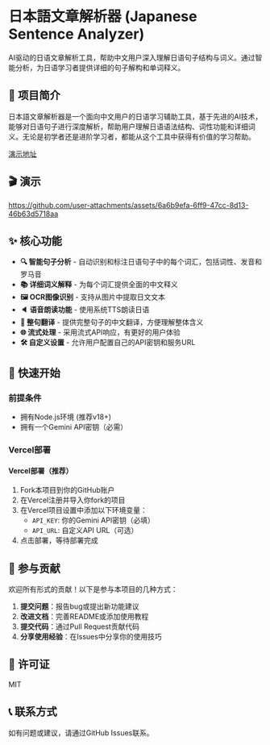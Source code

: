 # 日本語文章解析器 (Japanese Sentence Analyzer)

AI驱动的日语文章解析工具，帮助中文用户深入理解日语句子结构与词义。通过智能分析，为日语学习者提供详细的句子解构和单词释义。

## 📝 项目简介

日本語文章解析器是一个面向中文用户的日语学习辅助工具，基于先进的AI技术，能够对日语句子进行深度解析，帮助用户理解日语语法结构、词性功能和详细词义。无论是初学者还是进阶学习者，都能从这个工具中获得有价值的学习帮助。

[演示地址](https://japanese-analyzer-demo.vercel.app/)
## 🎬 演示

https://github.com/user-attachments/assets/6a6b9efa-6ff9-47cc-8d13-46b63d5718aa

## ✨ 核心功能

- **🔍 智能句子分析** - 自动识别和标注日语句子中的每个词汇，包括词性、发音和罗马音
- **📚 详细词义解释** - 为每个词汇提供全面的中文释义
- **🖼️ OCR图像识别** - 支持从图片中提取日文文本
- **🔈 语音朗读功能** - 使用系统TTS朗读日语
- **🔄 整句翻译** - 提供完整句子的中文翻译，方便理解整体含义
- **🌐 流式处理** - 采用流式API响应，有更好的用户体验
- **🛠️ 自定义设置** - 允许用户配置自己的API密钥和服务URL

## 🚀 快速开始

### 前提条件

- 拥有Node.js环境 (推荐v18+)
- 拥有一个Gemini API密钥（必需）


### Vercel部署

#### Vercel部署（推荐）

1. Fork本项目到你的GitHub账户
2. 在Vercel注册并导入你fork的项目
3. 在Vercel项目设置中添加以下环境变量：
   - `API_KEY`: 你的Gemini API密钥（必填）
   - `API_URL`: 自定义API URL（可选）
4. 点击部署，等待部署完成




## 🤝 参与贡献

欢迎所有形式的贡献！以下是参与本项目的几种方式：

1. **提交问题**：报告bug或提出新功能建议
2. **改进文档**：完善README或添加使用教程
3. **提交代码**：通过Pull Request贡献代码
4. **分享使用经验**：在Issues中分享你的使用技巧

## 📄 许可证

MIT

## 📞 联系方式

如有问题或建议，请通过GitHub Issues联系。

